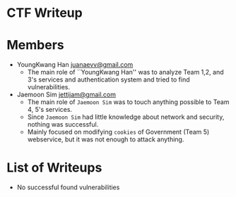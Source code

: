CTF Writeup
===========

# Members

- YoungKwang Han <juanaevv@gmail.com>
    * The main role of ``YoungKwang Han'' was to analyze Team 1,2, and 3's services and authentication system and tried to find vulnerabilities.
- Jaemoon Sim <jettijam@gmail.com>
    * The main role of ``Jaemoon Sim`` was to touch anything possible to Team 4, 5's services.
    * Since ``Jaemoon Sim`` had little knowledge about network and security, nothing was successful.
    * Mainly focused on modifying ``cookies`` of Government (Team 5) webservice, but it was not enough to attack anything.

# List of Writeups

- No successful found vulnerabilities
